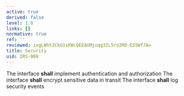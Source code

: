 ```yaml
---
active: true
derived: false
level: 1.0
links: []
normative: true
ref: ''
reviewed: ixgLWhtZCkG1sKWcQEEAUMjuqg3IL5ro2RD-ESSWf7A=
title: Security
uid: IRS-008
---
```


The interface **shall** implement authentication and authorization
The interface **shall** encrypt sensitive data in transit
The interface **shall** log security events